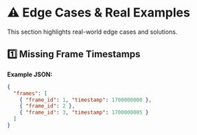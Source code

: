 # ⚠️ Edge Cases & Real Examples

This section highlights real-world edge cases and solutions.

## **1️⃣ Missing Frame Timestamps**
**Example JSON:**
```json
{
  "frames": [
    { "frame_id": 1, "timestamp": 1700000000 },
    { "frame_id": 2 },
    { "frame_id": 3, "timestamp": 1700000005 }
  ]
}
